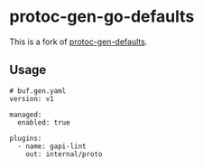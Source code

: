 # protoc-gen-go-defaults

This is a fork of [protoc-gen-defaults](https://github.com/linka-cloud/protoc-gen-defaults).

## Usage

```
# buf.gen.yaml
version: v1

managed:
  enabled: true

plugins:
  - name: gapi-lint
    out: internal/proto

```
